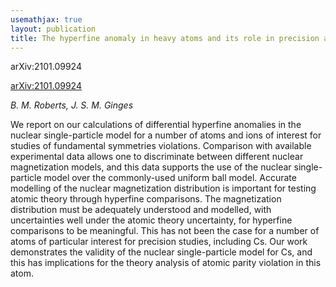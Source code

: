 ```yaml
---
usemathjax: true
layout: publication
title: The hyperfine anomaly in heavy atoms and its role in precision atomic searches for new physics
---
```


arXiv:2101.09924



[arXiv:2101.09924](http://arxiv.org/abs/2101.09924)

_B. M. Roberts, J. S. M. Ginges_


We report on our calculations of differential hyperfine anomalies in the nuclear single-particle model for a number of atoms and ions of interest for studies of fundamental symmetries violations. Comparison with available experimental data allows one to discriminate between different nuclear magnetization models, and this data supports the use of the nuclear single-particle model over the commonly-used uniform ball model. Accurate modelling of the nuclear magnetization distribution is important for testing atomic theory through hyperfine comparisons. The magnetization distribution must be adequately understood and modelled, with uncertainties well under the atomic theory uncertainty, for hyperfine comparisons to be meaningful. This has not been the case for a number of atoms of particular interest for precision studies, including Cs. Our work demonstrates the validity of the nuclear single-particle model for Cs, and this has implications for the theory analysis of atomic parity violation in this atom.

